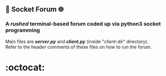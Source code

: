 
## :electric_plug: Socket Forum :globe_with_meridians:

### A *rushed* terminal-based forum coded up via python3 socket programming

Main files are ***server.py*** and ***client.py*** (inside "*client-dir*" directory).   
Refer to the header comments of these files on how to run the forum.   


# :octocat:
